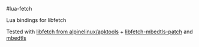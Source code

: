 #lua-fetch

Lua bindings for libfetch

Tested with [libfetch from alpinelinux/apktools](https://github.com/alpinelinux/apk-tool) + [libfetch-mbedtls-patch](https://github.com/cryi/libfetch-mbedtls-patch) and [mbedtls](https://github.com/ARMmbed/mbedtls)